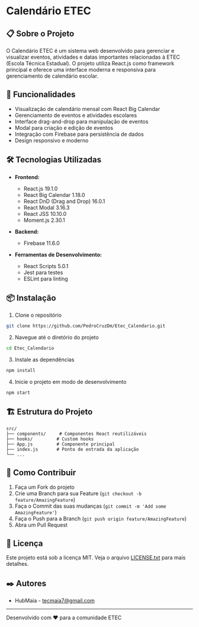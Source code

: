 # Calendário ETEC

## 📋 Sobre o Projeto
O Calendário ETEC é um sistema web desenvolvido para gerenciar e visualizar eventos, atividades e datas importantes relacionadas à ETEC (Escola Técnica Estadual). O projeto utiliza React.js como framework principal e oferece uma interface moderna e responsiva para gerenciamento de calendário escolar.

## 🚀 Funcionalidades
- Visualização de calendário mensal com React Big Calendar
- Gerenciamento de eventos e atividades escolares
- Interface drag-and-drop para manipulação de eventos
- Modal para criação e edição de eventos
- Integração com Firebase para persistência de dados
- Design responsivo e moderno

## 🛠️ Tecnologias Utilizadas
- **Frontend:**
  - React.js 19.1.0
  - React Big Calendar 1.18.0
  - React DnD (Drag and Drop) 16.0.1
  - React Modal 3.16.3
  - React JSS 10.10.0
  - Moment.js 2.30.1

- **Backend:**
  - Firebase 11.6.0

- **Ferramentas de Desenvolvimento:**
  - React Scripts 5.0.1
  - Jest para testes
  - ESLint para linting

## 📦 Instalação
1. Clone o repositório
```bash
git clone https://github.com/PedroCruzDm/Etec_Calendario.git
```

2. Navegue até o diretório do projeto
```bash
cd Etec_Calendario
```

3. Instale as dependências
```bash
npm install
```

4. Inicie o projeto em modo de desenvolvimento
```bash
npm start
```

## 🏗️ Estrutura do Projeto
```
src/
├── components/     # Componentes React reutilizáveis
├── hooks/         # Custom hooks
├── App.js         # Componente principal
├── index.js       # Ponto de entrada da aplicação
└── ...
```

## 🤝 Como Contribuir
1. Faça um Fork do projeto
2. Crie uma Branch para sua Feature (`git checkout -b feature/AmazingFeature`)
3. Faça o Commit das suas mudanças (`git commit -m 'Add some AmazingFeature'`)
4. Faça o Push para a Branch (`git push origin feature/AmazingFeature`)
5. Abra um Pull Request

## 📝 Licença
Este projeto está sob a licença MIT. Veja o arquivo [LICENSE.txt](LICENSE.txt) para mais detalhes.

## ✒️ Autores
- HubMaia - tecmaia7@gmail.com

---
Desenvolvido com ❤️ para a comunidade ETEC 